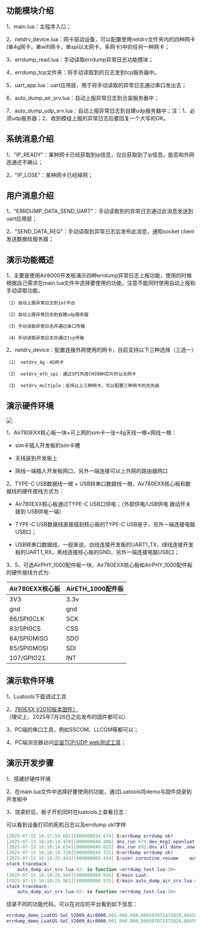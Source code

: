 ## 功能模块介绍

1、main.lua：主程序入口；

2、netdrv_device.lua：网卡驱动设备，可以配置使用netdrv文件夹内的四种网卡(单4g网卡，单wifi网卡，单spi以太网卡，多网卡)中的任何一种网卡；

3、errdump_read.lua：手动读取errdump异常日志功能模块；

4、errdump_tcp文件夹：将手动读取到的日志发到tcp服务器中。

5、uart_app.lua：uart应用层，用于将手动读取的异常日志通过串口发出去；

6、auto_dump_air_srv.lua：自动上报异常日志到合宙服务器中；

7、auto_dump_udp_srv.lua：自动上报异常日志到自建udp服务器中；注：1、必须udp服务器；2、收到模组上报的异常日志后要回复一个大写的OK。

## 系统消息介绍

1、"IP_READY"：某种网卡已经获取到ip信息，仅仅获取到了ip信息，能否和外网连通还不确认；

2、"IP_LOSE"：某种网卡已经掉网；

## 用户消息介绍

1、"ERRDUMP_DATA_SEND_UART"：手动读取到的异常日志通过此消息发送到uart应用层；

2、"SEND_DATA_REQ"：手动读取到异常日志后发布此消息，通知socket client发送数据给服务器；

## 演示功能概述

1、主要是使用Air8000开发板演示四种errdump异常日志上报功能，使用的时候根据自己需求在main.lua文件中选择要使用的功能，注意不能同时使用自动上报和手动读取功能。

    （1）自动上报异常日志到iot平台

    （2）自动上报异常日志到自建udp服务器

    （3）手动读取异常日志并通过串口传输

    （4）手动读取异常日志并通过tcp传输

2、netdrv_device：配置连接外网使用的网卡，目前支持以下三种选择（三选一）

    （1） netdrv_4g：4G网卡

    （2） netdrv_eth_spi：通过SPI外挂CH390H芯片的以太网卡

    （3） netdrv_multiple：支持以上三种网卡，可以配置三种网卡的优先级

## 演示硬件环境

![](https://docs.openluat.com/air780ehv/luatos/common/hwenv/image/Air780EHV.png)

1、Air780EXX核心板一块+可上网的sim卡一张+4g天线一根+网线一根：

- sim卡插入开发板的sim卡槽

- 天线装到开发板上

- 网线一端插入开发板网口，另外一端连接可以上外网的路由器网口

2、TYPE-C USB数据线一根 + USB转串口数据线一根，Air780EXX核心板和数据线的硬件接线方式为：

- Air780EXX核心板通过TYPE-C USB口供电；（外部供电/USB供电 拨动开关 拨到 USB供电一端）

- TYPE-C USB数据线直接插到核心板的TYPE-C USB座子，另外一端连接电脑USB口；

- USB转串口数据线，一般来说，白线连接开发板的UART1_TX，绿线连接开发板的UART1_RX，黑线连接核心板的GND，另外一端连接电脑USB口；

3、5、可选AirPHY_1000配件板一块，Air780EXX核心板和AirPHY_1000配件板的硬件接线方式为:

| Air780EXX核心板  |  AirETH_1000配件板 |
| --------------- | ----------------- |
| 3V3             | 3.3v              |
| gnd             | gnd               |
| 86/SPI0CLK      | SCK               |
| 83/SPI0CS       | CSS               |
| 84/SPI0MISO     | SDO               |
| 85/SPI0MOSI     | SDI               |
| 107/GPIO21      | INT               |

## 演示软件环境

1、Luatools下载调试工具

2、[780EXX V2010版本固件）](https://docs.openluat.com/air780ehv/luatos/firmware/version/)（理论上，2025年7月26日之后发布的固件都可以）

3、PC端的串口工具，例如SSCOM、LLCOM等都可以；

4、PC端浏览器访问[合宙TCP/UDP web测试工具](https://netlab.luatos.com/)；

## 演示开发步骤

1、搭建好硬件环境

2、在main.lua文件中选择好要使用的功能，通过Luatools将demo与固件烧录到开发板中

3、烧录好后，板子开机同时在luatools上查看日志：

可以看到设备打印的死机日志以及errdump ok!字样

```lua
[2025-07-15 16:17:59.681][000000034.674] D/errDump errdump ok!
[2025-07-15 16:18:14.479][000000049.480] dns_run 674:dev_msg1.openluat.com state 0 id 4 ipv6 0 use dns server2, try 0
[2025-07-15 16:18:14.634][000000049.625] dns_run 691:dns all done ,now stop
[2025-07-15 16:18:14.728][000000049.721] D/errDump errdump ok!
[2025-07-15 16:18:25.443][000000060.434] E/user.coroutine.resume	auto_dump_air_srv.lua:42: attempt to index a nil value (global 'lllllllllog')
stack traceback:
	auto_dump_air_srv.lua:42: in function <errdump_test.lua:30>
[2025-07-15 16:18:25.944][000000060.934] E/main Luat:
[2025-07-15 16:18:25.961][000000060.935] E/main auto_dump_air_srv.lua:42: attempt to index a nil value (global 'lllllllllog')
stack traceback:
	auto_dump_air_srv.lua:42: in function <errdump_test.lua:30>

```

烧录不同的功能代码，可以在对应的平台看到如下信息：

```lua
errdump_demo_LuatOS-SoC_V2009_Air8000,001.000.000,866597072472820,866597072472820, 测试一下用户的记录功能
errdump_demo_LuatOS-SoC_V2009_Air8000,001.000.000,866597072472820,866597072472820, poweron reason:3 auto_dump_air_srv.lua:42: attempt to index a nil value (global 'lllllllllog') stack traceback: auto_dump_air_srv.lua:42: in function <errdump_test.lua:30>
```